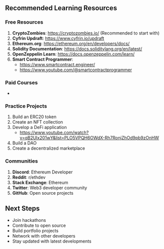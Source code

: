 ## Recommended Learning Resources

### Free Resources
1. **CryptoZombies**: https://cryptozombies.io/ (Recommended to start with)
2. **Cyfrin Updraft**: https://www.cyfrin.io/updraft
3. **Ethereum.org**: https://ethereum.org/en/developers/docs/
4. **Solidity Documentation**: https://docs.soliditylang.org/en/latest/
5. **OpenZeppelin Learn**: https://docs.openzeppelin.com/learn/
6. **Smart Contract Programmer**: 
    - https://www.smartcontract.engineer/
    - https://www.youtube.com/@smartcontractprogrammer

### Paid Courses
-

### Practice Projects
1. Build an ERC20 token
2. Create an NFT collection
3. Develop a DeFi application
    - https://www.youtube.com/watch?v=qB2Ulx201wY&list=PLO5VPQH6OWdX-Rh7RonjZhOd9pb9zOnHW
4. Build a DAO
5. Create a decentralized marketplace

### Communities
1. **Discord**: Ethereum Developer
2. **Reddit**: r/ethdev
3. **Stack Exchange**: Ethereum
4. **Twitter**: Web3 developer community
5. **GitHub**: Open source projects

## Next Steps
- Join hackathons
- Contribute to open source
- Build portfolio projects
- Network with other developers
- Stay updated with latest developments
